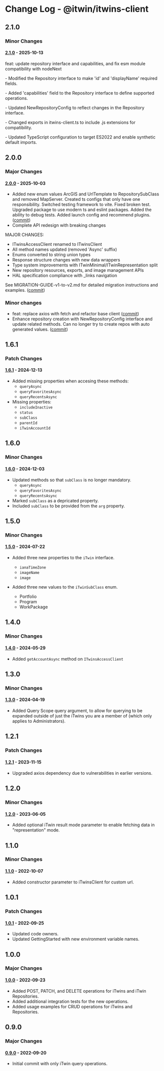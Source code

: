 # Change Log - @itwin/itwins-client

## 2.1.0

### Minor Changes

#### [2.1.0](https://www.npmjs.com/package/@itwin/itwins-client/v/2.1.0) - 2025-10-13

feat: update repository interface and capabilities, and fix esm module compatibility with nodeNext

\- Modified the Repository interface to make 'id' and 'displayName' required fields.

\- Added 'capabilities' field to the Repository interface to define supported operations.

\- Updated NewRepositoryConfig to reflect changes in the Repository interface.

\- Changed exports in itwins-client.ts to include .js extensions for compatibility.

\- Updated TypeScript configuration to target ES2022 and enable synthetic default imports.

## 2.0.0

### Major Changes

#### [2.0.0](https://www.npmjs.com/package/@itwin/itwins-client/v/2.0.0) - 2025-10-03

- Added new enum values ArcGIS and UrlTemplate to RepositorySubClass and removed MapServer. Created ts configs that only have one responsibility. Switched testing framework to vite. Fixed broken test. Upgraded package to use modern ts and eslint packages. Added the ability to debug tests. Added launch config and recommend plugins. ([commit](https://github.com/iTwin/itwins-client/commit/e0c9d3a803de62747c0841be6cbdad927297c955))
- Complete API redesign with breaking changes

MAJOR CHANGES:

- ITwinsAccessClient renamed to ITwinsClient
- All method names updated (removed 'Async' suffix)
- Enums converted to string union types
- Response structure changes with new data wrappers
- Type system improvements with ITwinMinimal/ITwinRepresentation split
- New repository resources, exports, and image management APIs
- HAL specification compliance with \_links navigation

See MIGRATION-GUIDE-v1-to-v2.md for detailed migration instructions and examples. ([commit](https://github.com/iTwin/itwins-client/commit/9a0cfc6c8042af24a7d01469c0d0d443f72061bb))

### Minor changes

- feat: replace axios with fetch and refactor base client ([commit](https://github.com/iTwin/itwins-client/commit/fc631bdf145f6b7dba63254fb507ee1a8caa6f30))
- Enhance repository creation with NewRepositoryConfig interface and update related methods. Can no longer try to create repos with auto generated values. ([commit](https://github.com/iTwin/itwins-client/commit/539f769d2dc410acaca9c44652ec0cfbdfa759e4))

## 1.6.1

### Patch Changes

#### [1.6.1](https://www.npmjs.com/package/@itwin/itwins-client/v/1.6.1) - 2024-12-13

- Added missing properties when accesing these methods:
  - `queryAsync`
  - `queryFavoritesAsync`
  - `queryRecentsAsync`
- Missing properties:
  - `includeInactive`
  - `status`
  - `subClass`
  - `parentId`
  - `iTwinAccountId`

## 1.6.0

### Minor Changes

#### [1.6.0](https://www.npmjs.com/package/@itwin/itwins-client/v/1.6.0) - 2024-12-03

- Updated methods so that `subClass` is no longer mandatory.
  - `queryAsync`
  - `queryFavoritesAsync`
  - `queryRecentsAsync`
- Marked `subClass` as a depricated property.
- Included `subClass` to be provided from the `arg` property.

## 1.5.0

### Minor Changes

#### [1.5.0](https://www.npmjs.com/package/@itwin/itwins-client/v/1.5.0) - 2024-07-22

- Added three new properties to the `iTwin` interface.

  - `ianaTimeZone`
  - `imageName`
  - `image`

- Added three new values to the `iTwinSubClass` enum.
  - Portfolio
  - Program
  - WorkPackage

## 1.4.0

### Minor Changes

#### [1.4.0](https://www.npmjs.com/package/@itwin/itwins-client/v/1.4.0) - 2024-05-29

- Added `getAccountAsync` method on `ITwinsAccessClient`

## 1.3.0

### Minor Changes

#### [1.3.0](https://www.npmjs.com/package/@itwin/itwins-client/v/1.3.0) - 2024-04-19

- Added Query Scope query argument, to allow for querying to be expanded outside of just the iTwins you are a member of (which only applies to Administrators).

## 1.2.1

### Patch Changes

#### [1.2.1](https://www.npmjs.com/package/@itwin/itwins-client/v/1.2.1) - 2023-11-15

- Upgraded axios dependency due to vulnerabilities in earlier versions.

## 1.2.0

### Minor Changes

#### [1.2.0](https://www.npmjs.com/package/@itwin/itwins-client/v/1.2.0) - 2023-06-05

- Added optional iTwin result mode parameter to enable fetching data in "representation" mode.

## 1.1.0

### Minor Changes

#### [1.1.0](https://www.npmjs.com/package/@itwin/itwins-client/v/1.1.0) - 2022-10-07

- Added constructor parameter to iTwinsClient for custom url.

## 1.0.1

### Patch Changes

#### [1.0.1](https://www.npmjs.com/package/@itwin/itwins-client/v/1.0.1) - 2022-09-25

- Updated code owners.
- Updated GettingStarted with new environment variable names.

## 1.0.0

### Major Changes

#### [1.0.0](https://www.npmjs.com/package/@itwin/itwins-client/v/1.0.0) - 2022-09-23

- Added POST, PATCH, and DELETE operations for iTwins and iTwin Repositories.
- Added additional integration tests for the new operations.
- Added usage examples for CRUD operations for iTwins and Repositories.

## 0.9.0

### Major Changes

#### [0.9.0](https://www.npmjs.com/package/@itwin/itwins-client/v/0.9.0) - 2022-09-20

- Initial commit with only iTwin query operations.
